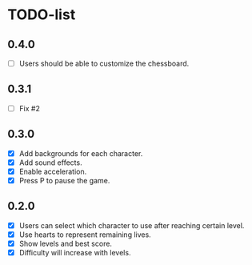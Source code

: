 # TODO-list

## 0.4.0

- [ ] Users should be able to customize the chessboard.

## 0.3.1

- [ ] Fix #2

## 0.3.0

- [x] Add backgrounds for each character.
- [x] Add sound effects.
- [x] Enable acceleration.
- [x] Press P to pause the game.

## 0.2.0

- [x] Users can select which character to use after reaching certain level.
- [x] Use hearts to represent remaining lives.
- [x] Show levels and best score.
- [x] Difficulty will increase with levels.